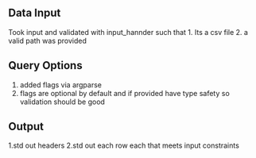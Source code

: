 ## Data Input
  Took input and validated with input_hannder such that
    1. Its a csv file
    2. a valid path was provided

## Query Options
  1. added flags via argparse
  2. flags are optional by default and if provided have type safety so validation should be good

## Output
  1.std out headers 
  2.std out each row each that meets input constraints
